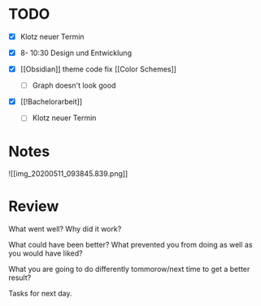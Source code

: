 # TODO 
- [x] Klotz neuer Termin 
- [x] 8- 10:30 Design und Entwicklung

- [x] [[Obsidian]] theme code fix  [[Color Schemes]]
	- [ ] Graph doesn't look good 
	
- [x] [[!Bachelorarbeit]] 
	- [ ] Klotz neuer Termin 
	

# Notes
![[img_20200511_093845.839.png]]


# Review
What went well? Why did it work?


What could have been better? What prevented you from doing as well as you would have liked? 


What you are going to do differently tommorow/next time to get a better result? 


Tasks for next day. 
